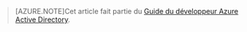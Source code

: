 > [AZURE.NOTE]Cet article fait partie du [Guide du développeur Azure Active Directory](active-directory-developers-guide.md).

<!---HONumber=58-->